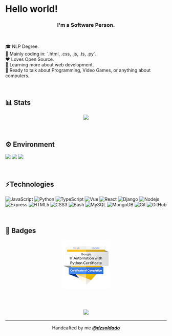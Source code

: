 # Hello world!


<h3 align="center">I'm a Software Person.</h3>
<br />
<p>
  🎓 NLP Degree. <br />
  🔭 Mainly coding in: `.html, .css, .js, .ts, .py`. <br />
  ❤️ Loves Open Source. <br />
  🌱 Learning more about web development. <br />
  💬 Ready to talk about Programming, Video Games, or anything about computers. <br />
</p>
</td>

<br />

## 📊 Stats

<p align="center" >
<img width="500" src="https://wakatime.com/share/@e548ff0a-eb42-481c-9c89-6a532d1780d3/e57fae44-905e-4ff9-9ad2-aa320f7adc14.svg">
</p>

<br />


## ⚙ Environment
![](https://img.shields.io/badge/OS-WIN/UBUNTU-informational?style=flat&logo=Ubuntu&logoColor=white&color=E95420)
![](https://img.shields.io/badge/Editor-VSCode-informational?style=flat&logo=VisualStudioCode&logoColor=white&color=4479A1)
![](https://img.shields.io/badge/Shell-Bash-informational?style=flat&logo=GNUBash&logoColor=white&color=4EAA25)

<br />

## ⚡Technologies

![JavaScript](https://img.shields.io/badge/-JavaScript-black?style=flat-square&logo=javascript)
![Python](https://img.shields.io/badge/-Python-black?style=flat-square&logo=Python)
![TypeScript](https://img.shields.io/badge/-TypeScript-black?style=flat-square&logo=TypeScript)
![Vue](https://img.shields.io/badge/-Vue-black?style=flat-square&logo=Vue.js)
![React](https://img.shields.io/badge/-React-black?style=flat-square&logo=React)
![Django](https://img.shields.io/badge/-Django-black?style=flat-square&logo=Django)
![Nodejs](https://img.shields.io/badge/-Nodejs-black?style=flat-square&logo=Node.js)
![Express](https://img.shields.io/badge/-Express.js-black?style=flat-square&logo=Express)
![HTML5](https://img.shields.io/badge/-HTML5-black?style=flat-square&logo=html5)
![CSS3](https://img.shields.io/badge/-CSS3-black?style=flat-square&logo=css3)
![Bash](https://img.shields.io/badge/-Bash-black?style=flat-square&logo=gnu-bash)
![MySQL](https://img.shields.io/badge/-MySQL-black?style=flat-square&logo=MySQL)
![MongoDB](https://img.shields.io/badge/-MongoDB-black?style=flat-square&logo=mongodb)
![Git](https://img.shields.io/badge/-Git-black?style=flat-square&logo=git)
![GitHub](https://img.shields.io/badge/-GitHub-black?style=flat-square&logo=github)

<br />

## 📛 Badges

<p align="center">
  <img src="google-it-automation-certificate.png">
</p>

<br /> <br />

<p align="center">
  <img src="hero.gif">
</p>

---
<p align="center">Handcafted by me <em><b><a href="https://github.com/dzsoldado">@dzsoldado</a></b></em> </p>
